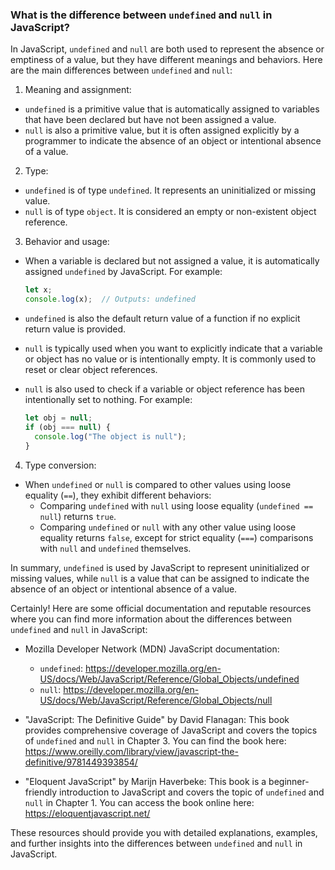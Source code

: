 ### What is the difference between `undefined` and `null` in JavaScript?

In JavaScript, `undefined` and `null` are both used to represent the absence or emptiness of a value, but they have different meanings and behaviors. Here are the main differences between `undefined` and `null`:

1. Meaning and assignment:
  - `undefined` is a primitive value that is automatically assigned to variables that have been declared but have not been assigned a value.
  - `null` is also a primitive value, but it is often assigned explicitly by a programmer to indicate the absence of an object or intentional absence of a value.

2. Type:
  - `undefined` is of type `undefined`. It represents an uninitialized or missing value.
  - `null` is of type `object`. It is considered an empty or non-existent object reference.

3. Behavior and usage:
  - When a variable is declared but not assigned a value, it is automatically assigned `undefined` by JavaScript. For example:
    ```javascript
    let x;
    console.log(x);  // Outputs: undefined
    ```

  - `undefined` is also the default return value of a function if no explicit return value is provided.

  - `null` is typically used when you want to explicitly indicate that a variable or object has no value or is intentionally empty. It is commonly used to reset or clear object references.

  - `null` is also used to check if a variable or object reference has been intentionally set to nothing. For example:
    ```javascript
    let obj = null;
    if (obj === null) {
      console.log("The object is null");
    }
    ```

4. Type conversion:
  - When `undefined` or `null` is compared to other values using loose equality (`==`), they exhibit different behaviors:
    - Comparing `undefined` with `null` using loose equality (`undefined == null`) returns `true`.
    - Comparing `undefined` or `null` with any other value using loose equality returns `false`, except for strict equality (`===`) comparisons with `null` and `undefined` themselves.

In summary, `undefined` is used by JavaScript to represent uninitialized or missing values, while `null` is a value that can be assigned to indicate the absence of an object or intentional absence of a value.

Certainly! Here are some official documentation and reputable resources where you can find more information about the differences between `undefined` and `null` in JavaScript:

- Mozilla Developer Network (MDN) JavaScript documentation:
  - `undefined`: https://developer.mozilla.org/en-US/docs/Web/JavaScript/Reference/Global_Objects/undefined
  - `null`: https://developer.mozilla.org/en-US/docs/Web/JavaScript/Reference/Global_Objects/null

- "JavaScript: The Definitive Guide" by David Flanagan: This book provides comprehensive coverage of JavaScript and covers the topics of `undefined` and `null` in Chapter 3. You can find the book here: https://www.oreilly.com/library/view/javascript-the-definitive/9781449393854/

- "Eloquent JavaScript" by Marijn Haverbeke: This book is a beginner-friendly introduction to JavaScript and covers the topic of `undefined` and `null` in Chapter 1. You can access the book online here: https://eloquentjavascript.net/

These resources should provide you with detailed explanations, examples, and further insights into the differences between `undefined` and `null` in JavaScript.
